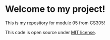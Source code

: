 # Welcome to my project! 

This is my repository for module 05 from CS305!

This code is open source under [MIT license](./LICENSE). 
